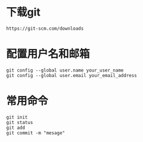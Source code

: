 # 下载git

```
https://git-scm.com/downloads
```

# 配置用户名和邮箱

```
git config --global user.name your_user_name
git config --global user.email your_email_address

```

# 常用命令

```
git init
git status
git add
git commit -m "mesage"

```
